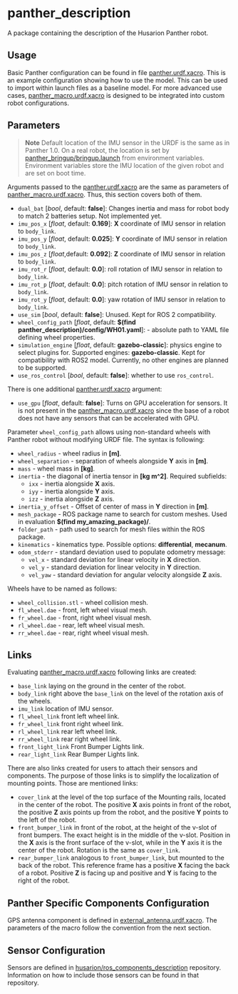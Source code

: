 # panther_description

A package containing the description of the Husarion Panther robot.

## Usage

Basic Panther configuration can be found in file [panther.urdf.xacro](./urdf/panther.urdf.xacro). This is an example configuration showing how to use the model. This can be used to import within launch files as a baseline model. For more advanced use cases, [panther_macro.urdf.xacro](./urdf/panther_macro.urdf.xacro) is designed to be integrated into custom robot configurations.

## Parameters

> **Note**
> Default location of the IMU sensor in the URDF is the same as in Panther 1.0. On a real robot, the location is set by [panther_bringup/bringup.launch](../panther_bringup/launch/bringup.launch) from environment variables. Environment variables store the IMU location of the given robot and are set on boot time.

Arguments passed to the [panther.urdf.xacro](./urdf/panther.urdf.xacro) are the same as parameters of [panther_macro.urdf.xacro](./urdf/panther_macro.urdf.xacro). Thus, this section covers both of them.

- `dual_bat` [*bool*, default: **false**]: Changes inertia and mass for robot body to match 2 batteries setup. Not implemented yet.
- `imu_pos_x` [*float*, default: **0.169**]: **X** coordinate of IMU sensor in relation to `body_link`.
- `imu_pos_y` [*float*, default: **0.025**]: **Y** coordinate of IMU sensor in relation to `body_link`.
- `imu_pos_z` [*float*,default: **0.092**]: **Z** coordinate of IMU sensor in relation to `body_link`.
- `imu_rot_r` [*float*, default: **0.0**]: roll rotation of IMU sensor in relation to `body_link`.
- `imu_rot_p` [*float*, default: **0.0**]: pitch rotation of IMU sensor in relation to `body_link`.
- `imu_rot_y`  [*float*, default: **0.0**]: yaw rotation of IMU sensor in relation to `body_link`.
- `use_sim` [*bool*, default: **false**]: Unused. Kept for ROS 2 compatibility.
- `wheel_config_path` [*float*, default: **$(find panther_description)/config/WH01.yaml**]: - absolute path to YAML file defining wheel properties.
- `simulation_engine` [*float*, default: **gazebo-classic**]: physics engine to select plugins for. Supported engines: **gazebo-classic**. Kept for compatibility with ROS2 model. Currently, no other engines are planned to be supported.
- `use_ros_control` [*bool*, default: **false**]: whether to use `ros_control`.

There is one additional [panther.urdf.xacro](./urdf/panther.urdf.xacro) argument:
- `use_gpu` [*float*, default: **false**]: Turns on GPU acceleration for sensors.
It is not present in the [panther_macro.urdf.xacro](./urdf/panther_macro.urdf.xacro) since the base of a robot does not have any sensors that can be accelerated with GPU.

Parameter `wheel_config_path` allows using non-standard wheels with Panther robot without modifying URDF file. The syntax is following:
- `wheel_radius` - wheel radius in **[m]**.
- `wheel_separation` - separation of wheels alongside **Y** axis in **[m]**.
- `mass` - wheel mass in **[kg]**.
- `inertia` - the diagonal of inertia tensor in **[kg m^2]**. Required subfields:
  - `ixx` - inertia alongside **X** axis.
  - `iyy` - inertia alongside **Y** axis.
  - `izz` - inertia alongside **Z** axis.
- `inertia_y_offset` - Offset of center of mass in **Y** direction in **[m]**.
- `mesh_package` - ROS package name to search for custom meshes. Used in evaluation **$(find my_amazing_package)/**.
- `folder_path` - path used to search for mesh files within the ROS package.
- `kinematics` - kinematics type. Possible options: **differential**, **mecanum**.
- `odom_stderr` - standard deviation used to populate odometry message:
  - `vel_x` - standard deviation for linear velocity in **X** direction.
  - `vel_y` - standard deviation for linear velocity in **Y** direction.
  - `vel_yaw` - standard deviation for angular velocity alongside **Z** axis.

Wheels have to be named as follows:
- `wheel_collision.stl` - wheel collision mesh.
- `fl_wheel.dae` - front, left wheel visual mesh.
- `fr_wheel.dae` - front, right wheel visual mesh.
- `rl_wheel.dae` - rear, left wheel visual mesh.
- `rr_wheel.dae` - rear, right wheel visual mesh.

## Links

Evaluating [panther_macro.urdf.xacro](./urdf/panther_macro.urdf.xacro) following links are created:
- `base_link` laying on the ground in the center of the robot.
- `body_link` right above the `base_link` on the level of the rotation axis of the wheels.
- `imu_link` location of IMU sensor.
- `fl_wheel_link` front left wheel link.
- `fr_wheel_link` front right wheel link.
- `rl_wheel_link` rear left wheel link.
- `rr_wheel_link` rear right wheel link.
- `front_light_link` Front Bumper Lights link.
- `rear_light_link` Rear Bumper Lights link.

There are also links created for users to attach their sensors and components. The purpose of those links is to simplify the localization of mounting points. Those are mentioned links:
- `cover_link` at the level of the top surface of the Mounting rails, located in the center of the robot. The positive **X** axis points in front of the robot, the positive **Z** axis points up from the robot, and the positive **Y** points to the left of the robot.
- `front_bumper_link` in front of the robot, at the height of the v-slot of front bumpers. The exact height is in the middle of the v-slot. Position in the **X** axis is the front surface of the v-slot, while in the **Y** axis it is the center of the robot. Rotation is the same as `cover_link`.
- `rear_bumper_link` analogous to `front_bumper_link`, but mounted to the back of the robot. This reference frame has a positive **X** facing the back of a robot. Positive **Z** is facing up and positive and **Y** is facing to the right of the robot.

## Panther Specific Components Configuration

GPS antenna component is defined in [external_antenna.urdf.xacro](./urdf/components/external_antenna.urdf.xacro). The parameters of the macro follow the convention from the next section.

## Sensor Configuration

Sensors are defined in [husarion/ros_components_description](https://github.com/husarion/ros_components_description) repository. Information on how to include those sensors can be found in that repository.
